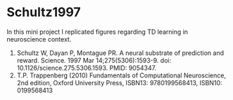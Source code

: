 # Schultz1997
In this mini project I replicated figures regarding TD learning in neuroscience context.
1. Schultz W, Dayan P, Montague PR. A neural substrate of prediction and reward. Science. 1997 Mar 14;275(5306):1593-9. doi: 10.1126/science.275.5306.1593. PMID: 9054347.
2. T.P. Trappenberg (2010) Fundamentals of Computational Neuroscience, 2nd edition, Oxford University Press, ISBN13: 9780199568413, ISBN10: 0199568413
